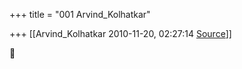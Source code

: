 +++
title = "001 Arvind_Kolhatkar"

+++
[[Arvind_Kolhatkar	2010-11-20, 02:27:14 [Source](https://groups.google.com/g/samskrita/c/po70UyQ7w90)]]





